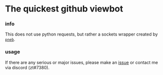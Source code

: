 # The quickest github viewbot
### info
This does not use python requests, but rather a sockets wrapper created by [`pneb`](https://github.com/pneb).

### usage
If there are any serious or major issues, please make an [issue](https://github.com/accusable/fastest-github-view-bot/issues) or contact me via discord (zt#7380).
